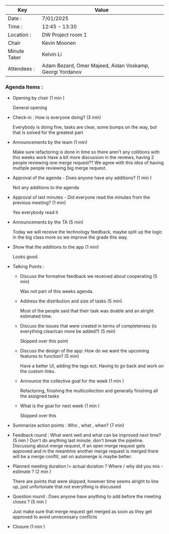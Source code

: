 | Key          | Value                                                    |
|--------------|----------------------------------------------------------|
| Date :       | 7/01/2025                                                |
| Time :       | 12:45 - 13:30                                            |
| Location :   | DW Project room 1                                        |
| Chair        | Kevin Moonen                                             |
| Minute Taker | Kelvin Li                                                |
| Attendees :  | Adam Bezard, Omer Majeed, Aidan Voskamp, Georgi Yordanov |

### Agenda Items :
- Opening by chair (1 min )

  General opening
- Check-in : How is everyone doing? (3 min)

  Everybody is doing fine, tasks are clear, some bumps on the way, but that is solved for the greatest part
- Announcements by the team (1 min)

  Make sure refactoring is done in time so there aren't any collitions with this weeks work
  Have a bit more discussion in the reviews, having 2 people reviewing one merge request??
  We agree with this idea of having multiple people reviewing big merge request.
- Approval of the agenda - Does anyone have any additions? (1 min )

  Not any additions to the agenda
- Approval of last minutes - Did everyone read the minutes from the previous meeting? (1 min)

  Yes everybody read it
- Announcements by the TA (5 min)

  Today we will receive the technology feedback, maybe split up the logic in the big class more so we improve the grade this way.
- Show that the additions to the app (1 min)

  Looks good.
- Talking Points :
  - Discuss the formative feedback we received about cooperating (5 min)

    Was not part of this weeks agenda.
  - Address the distribution and size of tasks (5 min)

    Most of the people said that their task was doable and an alright estimated time.
  - Discuss the issues that were created in terms of completeness (is everything clear/can more be added?) (5 min)

    Skipped over this point
  - Discuss the design of the app: How do we want the upcoming features to function? (5 min)

    Have a better UI, adding the tags ect. Having to go back and work on the custom links.
  - Announce the collective goal for the week (1 min )

    Refactoring, finishing the multicollection and generally finishing all the assigned tasks
  - What is the goal for next week (1 min )

    Skipped over this
- Summarize action points : Who , what , when? (7 min)

- Feedback round : What went well and what can be improved next time? (5 min )
  Don't do anything last minute, don't break the pipeline. Discussing about merge request, if an open merge request gets
  approved and in the meantime another merge request is merged there will be a merge conflit, set on automerge is maybe
  better.
- Planned meeting duration != actual duration ? Where / why did you mis - estimate ? (2 min )

  There are points that were skipped, however time seems alright to line up, just unfortunate that not everything is discussed
- Question round : Does anyone have anything to add before the meeting closes ? (5 min )

  Just make sure that merge request get merged as soon as they get approved to avoid unnecessary conflicts
- Closure (1 min )
